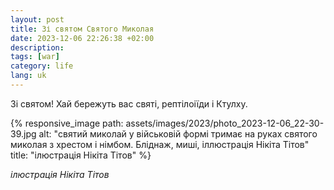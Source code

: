 ```yaml
---
layout: post
title: Зі святом Святого Миколая
date: 2023-12-06 22:26:38 +02:00
description: 
tags: [war]
category: life
lang: uk
---
```


Зі святом! Хай бережуть вас святі, рептілоіїди і Ктулху.

{% responsive_image path: assets/images/2023/photo_2023-12-06_22-30-39.jpg alt: "святий миколай у військовій формі тримає на руках святого миколая з хрестом і німбом. Бліднаж, миші, іллюстрація Нікіта Тітов" title: "ілюстрація Нікіта Тітов" %}

_ілюстрація Нікіта Тітов_
